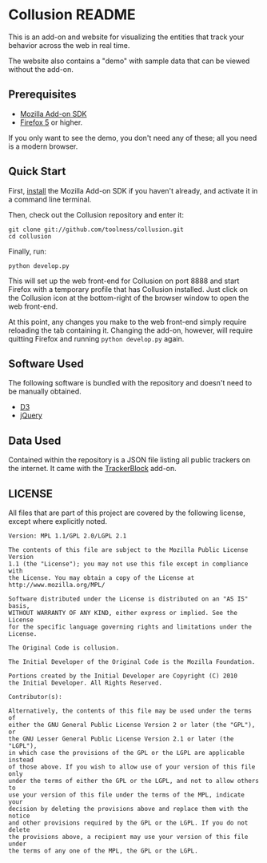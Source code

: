 # Collusion README

This is an add-on and website for visualizing the entities that track your
behavior across the web in real time.

The website also contains a "demo" with sample data that can be viewed without
the add-on.

## Prerequisites

* [Mozilla Add-on SDK][ASDK]
* [Firefox 5][] or higher.

If you only want to see the demo, you don't need any of these; all you need is a modern browser.

## Quick Start

First, [install][] the Mozilla Add-on SDK if you haven't already, and activate it in a command line terminal.

Then, check out the Collusion repository and enter it:

    git clone git://github.com/toolness/collusion.git
    cd collusion

Finally, run:

    python develop.py

This will set up the web front-end for Collusion on port 8888 and start Firefox with a temporary profile that has Collusion installed. Just click on the Collusion icon at the bottom-right of the browser window to open the web front-end.

At this point, any changes you make to the web front-end simply require reloading the tab containing it. Changing the add-on, however, will require quitting Firefox and running `python develop.py` again.

  [install]: https://addons.mozilla.org/en-US/developers/docs/sdk/latest/dev-guide/addon-development/installation.html

## Software Used

The following software is bundled with the repository and doesn't need to be manually obtained.

* [D3][]
* [jQuery][]

## Data Used

Contained within the repository is a JSON file listing all public trackers on the internet. It came with the [TrackerBlock][] add-on.

  [ASDK]: https://addons.mozilla.org/en-US/developers/builder
  [D3]: http://mbostock.github.com/d3/
  [jQuery]: https://github.com/jquery/jquery
  [TrackerBlock]: http://www.privacychoice.org/trackerblock/firefox
  [Firefox 5]: http://www.mozilla.com/en-US/firefox/fx/

## LICENSE

All files that are part of this project are covered by the following
license, except where explicitly noted.

    Version: MPL 1.1/GPL 2.0/LGPL 2.1

    The contents of this file are subject to the Mozilla Public License Version
    1.1 (the "License"); you may not use this file except in compliance with
    the License. You may obtain a copy of the License at
    http://www.mozilla.org/MPL/

    Software distributed under the License is distributed on an "AS IS" basis,
    WITHOUT WARRANTY OF ANY KIND, either express or implied. See the License
    for the specific language governing rights and limitations under the
    License.

    The Original Code is collusion.

    The Initial Developer of the Original Code is the Mozilla Foundation.

    Portions created by the Initial Developer are Copyright (C) 2010
    the Initial Developer. All Rights Reserved.

    Contributor(s):

    Alternatively, the contents of this file may be used under the terms of
    either the GNU General Public License Version 2 or later (the "GPL"), or
    the GNU Lesser General Public License Version 2.1 or later (the "LGPL"),
    in which case the provisions of the GPL or the LGPL are applicable instead
    of those above. If you wish to allow use of your version of this file only
    under the terms of either the GPL or the LGPL, and not to allow others to
    use your version of this file under the terms of the MPL, indicate your
    decision by deleting the provisions above and replace them with the notice
    and other provisions required by the GPL or the LGPL. If you do not delete
    the provisions above, a recipient may use your version of this file under
    the terms of any one of the MPL, the GPL or the LGPL.
